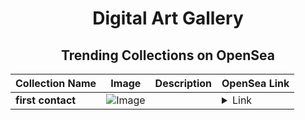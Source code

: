 <div align="center">

# Digital Art Gallery

## Trending Collections on OpenSea

| Collection Name                       | Image                                                                                     | Description                       | OpenSea Link                                                                                          |
|---------------------------------------|-------------------------------------------------------------------------------------------|-----------------------------------|--------------------------------------------------------------------------------------------------------|
| **first contact** | ![Image](https://i.seadn.io/s/raw/files/d996abb1c59466109aff56d3071d15f2.png?w=500&auto=format?w=200&auto=format) |  | <details><summary>Link</summary>[first contact](https://opensea.io/collection/first-contact-3)</details> |

</div>